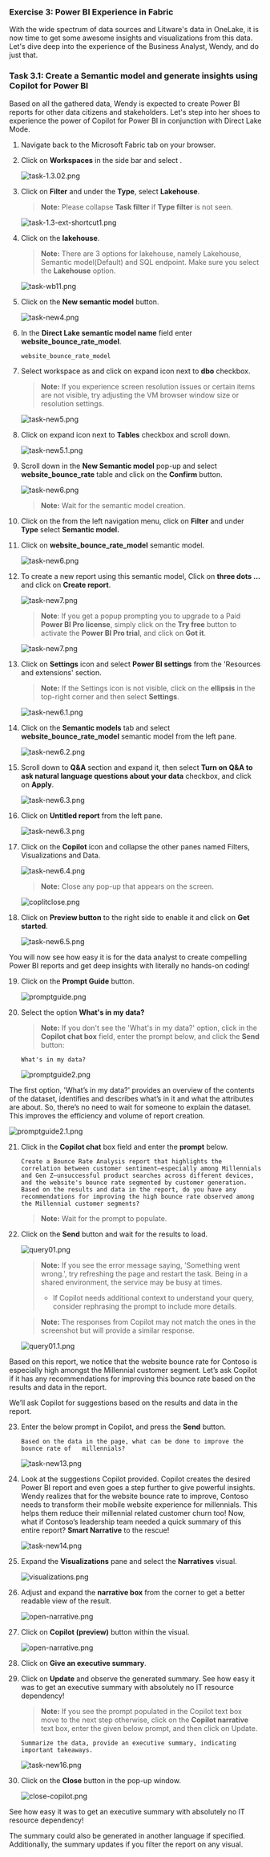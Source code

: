 
### Exercise 3: Power BI Experience in Fabric

With the wide spectrum of data sources and Litware's data in OneLake, it is now time to get some awesome insights and visualizations from this data. Let's dive deep into the experience of the Business Analyst, Wendy, and do just that.

### Task 3.1: Create a Semantic model and generate insights using Copilot for Power BI


Based on all the gathered data, Wendy is expected to create Power BI reports for other data citizens and stakeholders. Let's step into her shoes to experience the power of Copilot for Power BI in conjunction with Direct Lake Mode.

1. Navigate back to the Microsoft Fabric tab on your browser.

2. Click on **Workspaces** in the side bar and select **<inject key= "WorkspaceName" enableCopy="false"/>**.

    ![task-1.3.02.png](media/labMedia/task-1.3.02.png)

3. Click on **Filter** and under the **Type**, select **Lakehouse**.

    >**Note:** Please collapse **Task filter** if **Type filter** is not seen.

    ![task-1.3-ext-shortcut1.png](media/labMedia/task-1.3-ext-shortcut1.png)

4. Click on the **lakehouse**.

    >**Note:** There are 3 options for lakehouse, namely Lakehouse, Semantic model(Default) and SQL endpoint. Make sure you select the **Lakehouse** option.

    ![task-wb11.png](media/labMedia/task-wb11.png)

5. Click on the **New semantic model** button. 

    ![task-new4.png](media/labMedia/task-new4.png)

6. In the **Direct Lake semantic model name** field enter **website_bounce_rate_model**.

    ```BASH
    website_bounce_rate_model
    ```

7. Select workspace as **<inject key= "WorkspaceName" enableCopy="false"/>** and click on expand icon next to **dbo** checkbox.

    >**Note:** If you experience screen resolution issues or certain items are not visible, try adjusting the VM browser window size or resolution settings.

    ![task-new5.png](media/labMedia/task-new5.png)

8. Click on expand icon next to **Tables** checkbox and scroll down.

    ![task-new5.1.png](media/labMedia/task-new5.1.png)

9. Scroll down in the **New Semantic model** pop-up and select **website_bounce_rate** table and click on the **Confirm** button. 

    ![task-new6.png](media/labMedia/task-new6.png)

    >**Note:** Wait for the semantic model creation.

10. Click on the **<inject key= "WorkspaceName" enableCopy="false"/>** from the left navigation menu, click on **Filter** and under **Type** select **Semantic model.**

11. Click on **website_bounce_rate_model** semantic model.

    ![task-new6.png](media/labMedia/f56.png)

12. To create a new report using this semantic model, Click on **three dots ...** and click on **Create report**.

    ![task-new7.png](media/labMedia/f58.png)

    >**Note**: If you get a popup prompting you to upgrade to a Paid **Power BI Pro license**, simply click on the **Try free** button to activate the **Power BI Pro trial**, and click on **Got it**.

    ![task-new7.png](media/labMedia/tryfree.png)

13. Click on **Settings** icon and select **Power BI settings** from the 'Resources and extensions' section.

    >**Note:** If the Settings icon is not visible, click on the **ellipsis** in the top-right corner and then select **Settings**.

    ![task-new6.1.png](media/labMedia/task-new6.1.png)

14. Click on the **Semantic models** tab and select **website_bounce_rate_model** semantic model from the left pane.

    ![task-new6.2.png](media/labMedia/task-new6.2.png)

15. Scroll down to **Q&A** section and expand it, then select **Turn on Q&A to ask natural language questions about your data** checkbox, and click on **Apply**.

    ![task-new6.3.png](media/labMedia/task-new6.3.png)

16. Click on **Untitled report** from the left pane.

    ![task-new6.3.png](media/labMedia/qna1.png)

17. Click on the **Copilot** icon and collapse the other panes named Filters, Visualizations and Data.

    ![task-new6.4.png](media/labMedia/task-new6.4.png)

    >**Note:** Close any pop-up that appears on the screen.

    ![coplitclose.png](media/labMedia/coplitclose.png)

18. Click on **Preview button** to the right side to enable it and click on **Get started**.

    ![task-new6.5.png](media/labMedia/task-new6.5.png)

You will now see how easy it is for the data analyst to create compelling Power BI reports and get deep insights with literally no hands-on coding!
	
19. Click on the **Prompt Guide** button.

    ![promptguide.png](media/labMedia/promptguide.png)  

20. Select the option **What's in my data?**

    > **Note:** If you don't see the 'What's in my data?' option, click in the **Copilot chat box** field, enter the prompt below, and click the **Send** button: 

    ```
    What's in my data?
    ```

    ![promptguide2.png](media/labMedia/promptguide2.png)


The first option, 'What’s in my data?' provides an overview of the contents of the dataset, identifies and describes what’s in it and what the attributes are about. So, there’s no need to wait for someone to explain the dataset. This improves the efficiency and volume of report creation.

![promptguide2.1.png](media/labMedia/promptguide2.1.png)

21. Click in the **Copilot chat** box field and enter the **prompt** below.

    ```
    Create a Bounce Rate Analysis report that highlights the correlation between customer sentiment—especially among Millennials and Gen Z—unsuccessful product searches across different devices, and the website's bounce rate segmented by customer generation. Based on the results and data in the report, do you have any recommendations for improving the high bounce rate observed among the Millennial customer segments?  
    ```
    >**Note:** Wait for the prompt to populate.

22. Click on the **Send** button and wait for the results to load. 

    ![query01.png](media/labMedia/query01.png)
	
    >**Note:** If you see the error message saying, 'Something went wrong.', try refreshing the page and restart the task. Being in a shared environment, the service may be busy at times.
    > - If Copilot needs additional context to understand your query, consider rephrasing the prompt to include more details.

    >**Note:** The responses from Copilot may not match the ones in the screenshot but will provide a similar response.

    ![query01.1.png](media/labMedia/query01.1.png)


Based on this report, we notice that the website bounce rate for Contoso is especially high amongst the Millennial customer segment. Let’s ask Copilot if it has any recommendations for improving this bounce rate based on the results and data in the report.

We’ll ask Copilot for suggestions based on the results and data in the report. 

23. Enter the below prompt in Copilot, and press the **Send** button.

    ```
    Based on the data in the page, what can be done to improve the bounce rate of   millennials? 
    ```
	
    ![task-new13.png](media/labMedia/task-new13.png)
	
24. Look at the suggestions Copilot provided. Copilot creates the desired Power BI report and even goes a step further to give powerful insights. Wendy realizes that for the website bounce rate to improve, Contoso needs to transform their mobile website experience for millennials. This helps them reduce their millennial related customer churn too! Now, what if Contoso’s leadership team needed a quick summary of this entire report? **Smart Narrative** to the rescue! 
	
    ![task-new14.png](media/labMedia/task-new14.png)
	
25. Expand the **Visualizations** pane and select the **Narratives** visual. 

    ![visualizations.png](media/labMedia/visualizations.png)

26. Adjust and expand the **narrative box** from the corner to get a better readable view of the result.

    ![open-narrative.png](media/labMedia/expand-arrow.png)

27. Click on **Copilot (preview)** button within the visual.

    ![open-narrative.png](media/labMedia/open-narrative.png)
	
28. Click on **Give an executive summary**. 

29. Click on **Update** and observe the generated summary. See how easy it was to get an executive summary with absolutely no IT resource dependency!
 
    > **Note:** If you see the prompt populated in the Copilot text box move to the next step otherwise, click on the **Copilot narrative** text box, enter the given below prompt, and then click on Update.

    ```
    Summarize the data, provide an executive summary, indicating important takeaways.
    ```
    ![task-new16.png](media/labMedia/task-new16.png)

30. Click on the **Close** button in the pop-up window.

    ![close-copilot.png](media/labMedia/close-copilot.png)

See how easy it was to get an executive summary with absolutely no IT resource dependency!

The summary could also be generated in another language if specified. Additionally, the summary updates if you filter the report on any visual.
